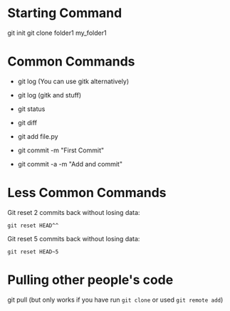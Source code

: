 Starting Command
================

git init
git clone folder1 my_folder1

Common Commands
===============

- git log (You can use gitk alternatively)
- git log (gitk and stuff)
- git status
- git diff

- git add file.py
- git commit -m "First Commit"
- git commit -a -m "Add and commit"

Less Common Commands
====================

Git reset 2 commits back without losing data:

    git reset HEAD^^

Git reset 5 commits back without losing data:

    git reset HEAD~5

Pulling other people's code
===========================

git pull (but only works if you have run `git clone` or used `git remote add`)
